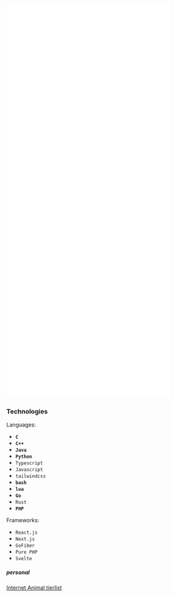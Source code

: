 ![Metrics](/github-metrics.svg)

### Technologies

Languages:
- **`C`**
- **`C++`**
- **`Java`**
- **`Python`**
- `Typescript`
- `Javascript`
- `tailwindcss`
- **`bash`**
- **`lua`**
- **`Go`**
- `Rust`
- **`PHP`**

Frameworks:
- `React.js`
- `Next.js`
- `GoFiber`
- `Pure PHP`
- `Svelte`

##### personal

[Internet Animal tierlist](animalTierlist.md)

